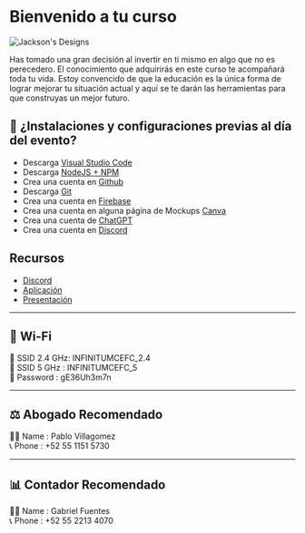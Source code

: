 # Bienvenido a tu curso

![Jackson's Designs](https://static.wixstatic.com/media/07ff59_0a286d2659574cd197717a305514c42a~mv2.png)


Has tomado una gran decisión al invertir en ti mismo en algo que no es perecedero. El conocimiento que adquirirás en este curso te acompañará toda tu vida. Estoy convencido de que la educación es la única forma de lograr mejorar tu situación actual y aquí se te darán las herramientas para que construyas un mejor futuro.

## 📲 ¿Instalaciones y configuraciones previas al día del evento?

- Descarga [Visual Studio Code](https://code.visualstudio.com/Download)
- Descarga [NodeJS + NPM](https://nodejs.org/en)
- Crea una cuenta en [Github](http://github.com)
- Descarga [Git](https://git-scm.com/downloads)
- Crea una cuenta en [Firebase](http://firebase.google.com)
- Crea una cuenta en alguna página de Mockups [Canva](www.canva.com)
- Crea una cuenta de [ChatGPT](http://chatgpt.com)
- Crea una cuenta en [Discord](https://discord.com/download)

## Recursos
- [Discord](https://discord.gg/g7uyMDUf)
- [Aplicación](https://marketplace-a9ab1.web.app/auth/login)
- [Presentación](https://www.canva.com/design/DAGoMmCYD7g/vOfRdYn8xsDxuJzm6qOEmg/edit?utm_content=DAGoMmCYD7g&utm_campaign=designshare&utm_medium=link2&utm_source=sharebutton)

---

## 🛜 Wi-Fi  
📡 SSID 2.4 GHz: INFINITUMCEFC_2.4  
📡 SSID 5 GHz : INFINITUMCEFC_5  
🔑 Password : gE36Uh3m7n  

---

## ⚖️ Abogado Recomendado  
🧑‍💼 Name : Pablo Villagomez  
📞 Phone : +52 55 1151 5730  

---

## 📊 Contador Recomendado
🧑‍💼 Name : Gabriel Fuentes  
📞 Phone : +52 55 2213 4070  
